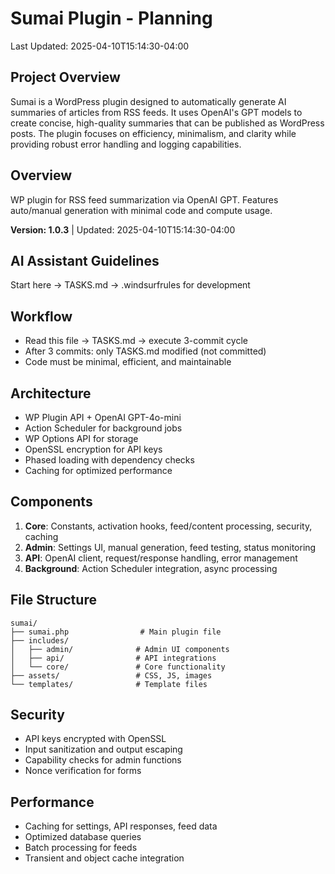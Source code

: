 # Sumai Plugin - Planning

Last Updated: 2025-04-10T15:14:30-04:00

## Project Overview
Sumai is a WordPress plugin designed to automatically generate AI summaries of articles from RSS feeds. It uses OpenAI's GPT models to create concise, high-quality summaries that can be published as WordPress posts. The plugin focuses on efficiency, minimalism, and clarity while providing robust error handling and logging capabilities.

## Overview
WP plugin for RSS feed summarization via OpenAI GPT. Features auto/manual generation with minimal code and compute usage.

**Version: 1.0.3** | Updated: 2025-04-10T15:14:30-04:00

## AI Assistant Guidelines
Start here → TASKS.md → .windsurfrules for development

## Workflow
- Read this file → TASKS.md → execute 3-commit cycle
- After 3 commits: only TASKS.md modified (not committed)
- Code must be minimal, efficient, and maintainable

## Architecture
- WP Plugin API + OpenAI GPT-4o-mini
- Action Scheduler for background jobs
- WP Options API for storage
- OpenSSL encryption for API keys
- Phased loading with dependency checks
- Caching for optimized performance

## Components
1. **Core**: Constants, activation hooks, feed/content processing, security, caching
2. **Admin**: Settings UI, manual generation, feed testing, status monitoring
3. **API**: OpenAI client, request/response handling, error management
4. **Background**: Action Scheduler integration, async processing

## File Structure
```
sumai/
├── sumai.php                # Main plugin file
├── includes/               
│   ├── admin/              # Admin UI components
│   ├── api/                # API integrations
│   └── core/               # Core functionality
├── assets/                 # CSS, JS, images
└── templates/              # Template files
```

## Security
- API keys encrypted with OpenSSL
- Input sanitization and output escaping
- Capability checks for admin functions
- Nonce verification for forms

## Performance
- Caching for settings, API responses, feed data
- Optimized database queries
- Batch processing for feeds
- Transient and object cache integration
